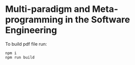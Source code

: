 # Multi-paradigm and Meta-programming in the Software Engineering

To build pdf file run:
```
npm i
npm run build
```
